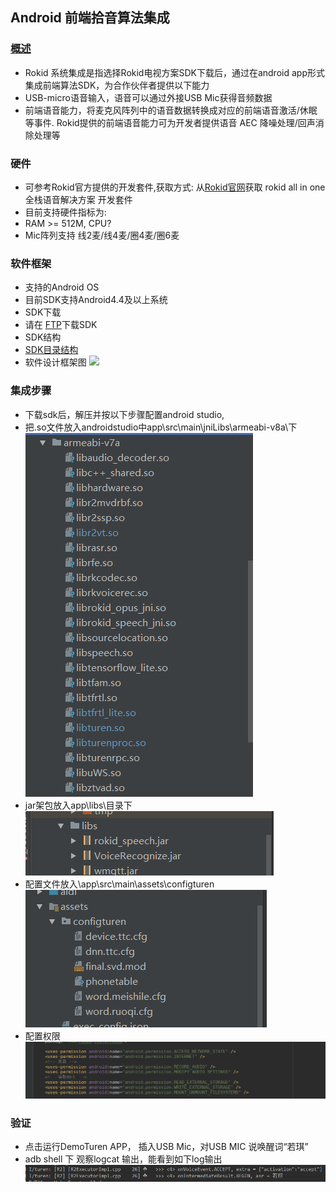 ## Android 前端拾音算法集成
### [概述](introduce.md)
- Rokid 系统集成是指选择Rokid电视方案SDK下载后，通过在android app形式集成前端算法SDK，为合作伙伴者提供以下能力
- USB-micro语音输入，语音可以通过外接USB Mic获得音频数据
- 前端语音能力，将麦克风阵列中的语音数据转换成对应的前端语音激活/休眠等事件. Rokid提供的前端语音能力可为开发者提供语音 AEC 降噪处理/回声消除处理等

### 硬件
- 可参考Rokid官方提供的开发套件,获取方式: 从[Rokid官网](https://developer.rokid.com/#/)获取 rokid all in one 全栈语音解决方案 开发套件
- 目前支持硬件指标为:
 - RAM >= 512M, CPU?
 - Mic阵列支持 线2麦/线4麦/圈4麦/圈6麦

### 软件框架
- 支持的Android OS
 - 目前SDK支持Android4.4及以上系统
- SDK下载
 - 请在 [FTP](ftp://ftp-customer.rokid-inc.com:9921/speech_sdk/v2/DNN/)下载SDK
- SDK结构
 - [SDK目录结构](sdk_dir.md)
- 软件设计框架图 ![](../../img/frontend_integ_sw_arch.png)

### 集成步骤
- 下载sdk后，解压并按以下步骤配置android studio,
 - 把.so文件放入androidstudio中app\src\main\jniLibs\armeabi-v8a\下
	![](images/armv7.png)
 - jar架包放入app\libs\目录下
	![](images/jarlib.png)
 - 配置文件放入\app\src\main\assets\configturen
	![](images/configturen.png)
- 配置权限
	![](images/quanxian.png)
### 验证
- 点击运行DemoTuren APP， 插入USB Mic，对USB MIC 说唤醒词“若琪”
- adb shell 下 观察logcat 输出，能看到如下log输出
	![](images/ruoqi.png)


